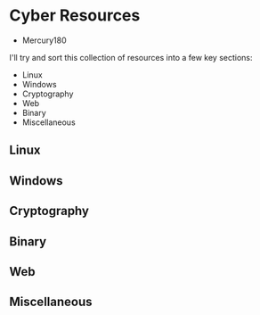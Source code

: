 # Cyber Resources
- Mercury180

I'll try and sort this collection of resources into a few key sections:
- Linux
- Windows
- Cryptography
- Web 
- Binary
- Miscellaneous


## Linux

## Windows

## Cryptography

## Binary

## Web

## Miscellaneous